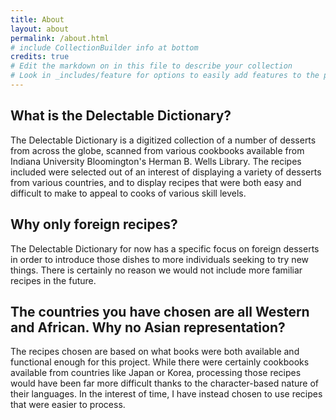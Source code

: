 ```yaml
---
title: About
layout: about
permalink: /about.html
# include CollectionBuilder info at bottom
credits: true
# Edit the markdown on in this file to describe your collection
# Look in _includes/feature for options to easily add features to the page
---
```


## What is the Delectable Dictionary?

The Delectable Dictionary is a digitized collection of a number of desserts from across the globe, scanned from various cookbooks available from Indiana University Bloomington's Herman B. Wells Library. The recipes included were selected out of an interest of displaying a variety of desserts from various countries, and to display recipes that were both easy and difficult to make to appeal to cooks of various skill levels.

## Why only foreign recipes?

The Delectable Dictionary for now has a specific focus on foreign desserts in order to introduce those dishes to more individuals seeking to try new things. There is certainly no reason we would not include more familiar recipes in the future.

## The countries you have chosen are all Western and African. Why no Asian representation?

The recipes chosen are based on what books were both available and functional enough for this project. While there were certainly cookbooks available from countries like Japan or Korea, processing those recipes would have been far more difficult thanks to the character-based nature of their languages. In the interest of time, I have instead chosen to use recipes that were easier to process.




<!-- IMPORTANT!!! DELETE this comment and the include below when you are finished editing this page for your collection. The include below introduces about page features. They will show up on your collection's about page until you delete it.  -->


